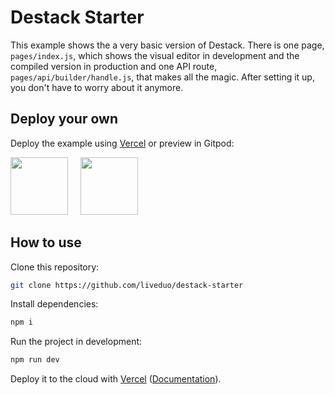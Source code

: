 # Destack Starter

This example shows the a very basic version of Destack. There is one page, `pages/index.js`, which shows the visual editor in development and the compiled version in production and one API route, `pages/api/builder/handle.js`, that makes all the magic. After setting it up, you don't have to worry about it anymore.

## Deploy your own

Deploy the example using [Vercel](https://vercel.com) or preview in Gitpod:

[<img src="https://github.com/LiveDuo/destack/raw/main/assets/vercel_big.png" width="92">](https://vercel.com/new/git/external?repository-url=https://github.com/LiveDuo/destack-starter&project-name=destack-starter&repository-name=destack-starter)
&nbsp;&nbsp;&nbsp;
[<img src="https://github.com/LiveDuo/destack/raw/main/assets/gitpod_big.png" width="92">](https://gitpod.io/#https://github.com/LiveDuo/destack-starter)


## How to use

Clone this repository:
```sh
git clone https://github.com/liveduo/destack-starter
```
Install dependencies:
```sh
npm i
```
Run the project in development:
```sh
npm run dev
```

Deploy it to the cloud with [Vercel](https://vercel.com/new) ([Documentation](https://nextjs.org/docs/deployment)).
